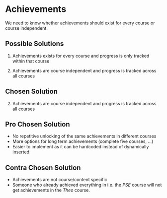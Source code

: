 # Achievements

We need to know whether achievements should exist for every course or course independent.

## Possible Solutions

1. Achievements exists for every course and progress is only tracked within that course

2. Achievements are course independent and progress is tracked across all courses

## Chosen Solution

2. Achievements are course independent and progress is tracked across all courses

## Pro Chosen Solution

- No repetitive unlocking of the same achievements in different courses
- More options for long term achievements (complete five courses, ...)
- Easier to implement as it can be hardcoded instead of dynamically inserted

## Contra Chosen Solution

- Achievements are not course/content specific
- Someone who already achieved everything in i.e. the _PSE_ course will not get achievements in the _Theo_ course.

